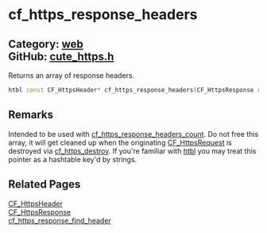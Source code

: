 [](../header.md ':include')

# cf_https_response_headers

Category: [web](/api_reference?id=web)  
GitHub: [cute_https.h](https://github.com/RandyGaul/cute_framework/blob/master/include/cute_https.h)  
---

Returns an array of response headers.

```cpp
htbl const CF_HttpsHeader* cf_https_response_headers(CF_HttpsResponse response);
```

## Remarks

Intended to be used with [cf_https_response_headers_count](/web/cf_https_response_headers_count.md). Do not free this array, it will
get cleaned up when the originating [CF_HttpsRequest](/web/cf_httpsrequest.md) is destroyed via [cf_https_destroy](/web/cf_https_destroy.md).
If you're familiar with [htbl](/hash/htbl.md) you may treat this pointer as a hashtable key'd by strings.

## Related Pages

[CF_HttpsHeader](/web/cf_httpsheader.md)  
[CF_HttpsResponse](/web/cf_httpsresponse.md)  
[cf_https_response_find_header](/web/cf_https_response_find_header.md)  
